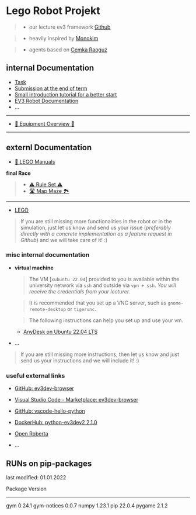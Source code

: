 # Lego Robot Projekt

> * our lecture ev3 framework [Github](https://github.com/DevArchitectMaster/reinforcement_learning_ev3_framework_student)   

> * heavily inspired by [Monokim](https://github.com/monokim/framework_tutorial)   

> * agents based on [Cemka Raoguz](https://github.com/cemkaraoguz/reinforcement-learning-an-introduction-second-edition/tree/main/IRL)


## internal Documentation

* [Task](docs/task.md)
* [Submission at the end of term](docs/submission.md)
* [Small introduction tutorial for a better start](docs/tutorial.md)
* [EV3 Robot Documentation](docs/EV3.md)
* ...
---
* [🚧 Equipment Overview 🤖](docs/equipment/overview.md)   
---

## externl Documentation

* [🧩 LEGO Manuals](docs/lego/overview.md)

**final Race**
> * [⚠️ Rule Set ⚠️](docs/final_race/rule_set/readme.md)   
> * [🛣️ Map Maze 🏞](docs/final_race/map_maze/overview.md)   
---
* [LEGO](docs/lego/)
> If you are still missing more functionalities in the robot or in the simulation, just let us know and send us your issue (_preferably directly with a concrete implementation as a feature request in Github_) and we will take care of it! :)

### misc internal documentation

* __virtual machine__
  > The VM [```xubuntu 22.04```] provided to you is available within the university network via ```ssh``` and outside via ```vpn + ssh```. _You will receive the credentials from your lecturer._

  > It is recommended that you set up a VNC server, such as ```gnome-remote-desktop``` or ```tigervnc```.

  > The following instructions can help you set up and use your vm.

  * [AnyDesk on Ubuntu 22.04 LTS](docs/misc/AnyDesk%20on%20Ubuntu%2022.04%20LTS.md)
* ...
> If you are still missing more instructions, then let us know and just send us your instructions and we will include it! :)

### useful external links

* [GitHub: ev3dev-browser](https://github.com/ev3dev/vscode-ev3dev-browser)
* [Visual Studio Code - Marketplace: ev3dev-browser](https://marketplace.visualstudio.com/items?itemName=ev3dev.ev3dev-browser)

* [GitHub: vscode-hello-python ](https://github.com/ev3dev/vscode-hello-python)

* [DockerHub: python-ev3dev2 2.1.0](https://pypi.org/project/python-ev3dev2/)

* [Open Roberta](https://lab.open-roberta.org/)

* ...


## RUNs on pip-packages
last modified: 01.01.2022

Package         Version
--------------- -------
gym             0.24.1
gym-notices     0.0.7
numpy           1.23.1
pip             22.0.4
pygame          2.1.2
